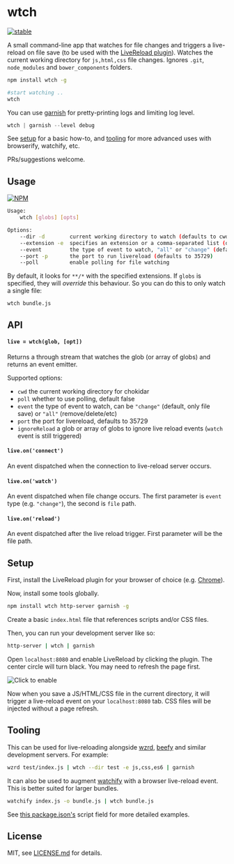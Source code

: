 # wtch

[![stable](http://badges.github.io/stability-badges/dist/stable.svg)](http://github.com/badges/stability-badges)

A small command-line app that watches for file changes and triggers a live-reload on file save (to be used with the [LiveReload plugin](https://chrome.google.com/webstore/detail/livereload/jnihajbhpnppcggbcgedagnkighmdlei?hl=en)). Watches the current working directory for `js,html,css` file changes. Ignores `.git`, `node_modules` and `bower_components` folders. 

```sh
npm install wtch -g

#start watching ..
wtch
```

You can use [garnish](https://github.com/mattdesl/garnish) for pretty-printing logs and limiting log level. 

```js
wtch | garnish --level debug
```

See [setup](#setup) for a basic how-to, and [tooling](#Tooling) for more advanced uses with browserify, watchify, etc.

PRs/suggestions welcome.

## Usage

[![NPM](https://nodei.co/npm/wtch.png)](https://www.npmjs.com/package/wtch)

```sh
Usage:
    wtch [globs] [opts]

Options:
    --dir -d        current working directory to watch (defaults to cwd)
    --extension -e  specifies an extension or a comma-separated list (default js,css,html)
    --event         the type of event to watch, "all" or "change" (default "change")
    --port -p       the port to run livereload (defaults to 35729)
    --poll          enable polling for file watching
```

By default, it looks for `**/*` with the specified extensions. If `globs` is specified, they will *override* this behaviour. So you can do this to only watch a single file:

```
wtch bundle.js
```

## API

#### `live = wtch(glob, [opt])`

Returns a through stream that watches the glob (or array of globs) and returns an event emitter.

Supported options:

- `cwd` the current working directory for chokidar
- `poll` whether to use polling, default false
- `event` the type of event to watch, can be `"change"` (default, only file save) or `"all"` (remove/delete/etc)
- `port` the port for livereload, defaults to 35729
- `ignoreReload` a glob or array of globs to ignore live reload events (`watch` event is still triggered)

#### `live.on('connect')`

An event dispatched when the connection to live-reload server occurs.

#### `live.on('watch')`

An event dispatched when file change occurs. The first parameter is `event` type (e.g. `"change"`), the second is `file` path.

#### `live.on('reload')`

An event dispatched after the live reload trigger. First parameter will be the file path. 

## Setup

First, install the LiveReload plugin for your browser of choice (e.g. [Chrome](https://chrome.google.com/webstore/detail/livereload/jnihajbhpnppcggbcgedagnkighmdlei?hl=en)). 

Now, install some tools globally. 

```sh
npm install wtch http-server garnish -g
```

Create a basic `index.html` file that references scripts and/or CSS files.

Then, you can run your development server like so:

```sh
http-server | wtch | garnish
```

Open `localhost:8080` and enable LiveReload by clicking the plugin. The center circle will turn black. You may need to refresh the page first.

![Click to enable](http://i.imgur.com/YdCgusY.png)

Now when you save a JS/HTML/CSS file in the current directory, it will trigger a live-reload event on your `localhost:8080` tab. CSS files will be injected without a page refresh.

## Tooling

This can be used for live-reloading alongside [wzrd](https://github.com/maxogden/wzrd), [beefy](https://github.com/maxogden/beefy) and similar development servers. For example:   

```sh
wzrd test/index.js | wtch --dir test -e js,css,es6 | garnish
```

It can also be used to augment [watchify](https://github.com/maxogden/watchify) with a browser live-reload event. This is better suited for larger bundles.

```sh
watchify index.js -o bundle.js | wtch bundle.js
```

See [this package.json's](https://github.com/mattdesl/wtch/blob/master/package.json) script field for more detailed examples. 

## License

MIT, see [LICENSE.md](http://github.com/mattdesl/wtch/blob/master/LICENSE.md) for details.
